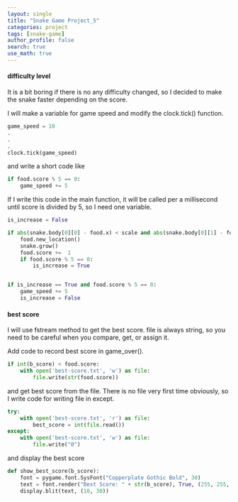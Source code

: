 ```yaml
---
layout: single
title: "Snake Game Project_5"
categories: project
tags: [snake-game]
author_profile: false
search: true
use_math: true
---
```


#### difficulty level

It is a bit boring if there is no any difficulty changed, so I decided to make the snake faster depending on the score.

I will make a variable for game speed and modify the clock.tick() function.

```python
game_speed = 10
.
.
.
clock.tick(game_speed)
```

and write a short code like

```python
if food.score % 5 == 0:
    game_speed += 5
```

If I write this code in the main function, it will be called per a millisecond until score is divided by 5, so I need one variable.

```python
is_increase = False

if abs(snake.body[0][0] - food.x) < scale and abs(snake.body[0][1] - food.y) < scale:
    food.new_location()
    snake.grow()
    food.score +=  1
    if food.score % 5 == 0:
        is_increase = True


if is_increase == True and food.score % 5 == 0:
    game_speed += 5
    is_increase = False
```

#### best score

I will use fstream method to get the best score. file is always string, so you need to be careful when you compare, get, or assign it.

Add code to record best score in game_over().

```python
if int(b_score) < food.score:
    with open('best-score.txt', 'w') as file:
        file.write(str(food.score))
```

and get best score from the file. There is no file very first time obviously, so I write code for writing file in except.

```python
try:
    with open('best-score.txt', 'r') as file:
        best_score = int(file.read())
except:
    with open('best-score.txt', 'w') as file:
        file.write("0")
```

and display the best score

```python
def show_best_score(b_score):
    font = pygame.font.SysFont("Copperplate Gothic Bold", 30)
    text = font.render("Best Score: " + str(b_score), True, (255, 255, 255))
    display.blit(text, (10, 30))
```

